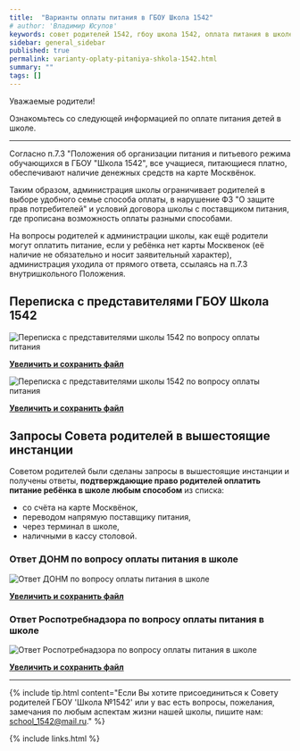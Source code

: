 ```yaml
---
title:  "Варианты оплаты питания в ГБОУ Школа 1542"
# author: 'Владимир Юсупов'
keywords: совет родителей 1542, гбоу школа 1542, оплата питания в школе, варианты оплаты питания
sidebar: general_sidebar
published: true
permalink: varianty-oplaty-pitaniya-shkola-1542.html
summary: ""
tags: []
---
```


Уважаемые родители!

Ознакомьтесь со следующей информацией по оплате питания детей в школе.

***

Согласно п.7.3 "Положения об организации питания и питьевого режима обучающихся в ГБОУ "Школа 1542", все учащиеся, питающиеся платно, обеспечивают наличие денежных средств на карте Москвёнок.

Таким образом, администрация школы ограничивает родителей в выборе удобного семье способа оплаты, в нарушение ФЗ "О защите прав потребителей" и условий договора школы с поставщиком питания, где прописана возможность оплаты разными способами. 

На вопросы родителей к администрации школы, как ещё родители могут оплатить питание, если у ребёнка нет карты Москвенок (её наличие не обязательно и носит заявительный характер), администрация уходила от прямого ответа, ссылаясь на п.7.3 внутришкольного Положения.

## Переписка с представителями ГБОУ Школа 1542 

<p><img src="{{ "images/oplata-pitaniya-perepiska-1.jpg" }}" alt="Переписка с представителями школы 1542 по вопросу оплаты питания"/></p>

[**Увеличить и сохранить файл**](https://rodsovet1542.ru/images/oplata-pitaniya-perepiska-1.jpg)

<p><img src="{{ "images/oplata-pitaniya-perepiska-2.jpg" }}" alt="Переписка с представителями школы 1542 по вопросу оплаты питания"/></p>

[**Увеличить и сохранить файл**](https://rodsovet1542.ru/images/oplata-pitaniya-perepiska-2.jpg)

## Запросы Совета родителей в вышестоящие инстанции

Советом родителей были сделаны запросы в вышестоящие инстанции и получены ответы, **подтверждающие право родителей оплатить питание ребёнка в школе любым способом** из списка:

- со счёта на карте Москвёнок,
- переводом напрямую поставщику питания,
- через терминал в школе,
- наличными в кассу столовой.

### Ответ ДОНМ по вопросу оплаты питания в школе

<p><img src="{{ "images/oplata-pitaniya-otvet-donm.jpg" }}" alt="Ответ ДОНМ по вопросу оплаты питания в школе"/></p>

[**Увеличить и сохранить файл**](https://rodsovet1542.ru/images/oplata-pitaniya-otvet-donm.jpg)

### Ответ Роспотребнадзора по вопросу оплаты питания в школе

<p><img src="{{ "images/oplata-pitaniya-otvet-rospotreb.jpg" }}" alt="Ответ Роспотребнадзора по вопросу оплаты питания в школе"/></p>

[**Увеличить и сохранить файл**](https://rodsovet1542.ru/images/oplata-pitaniya-otvet-rospotreb.jpg)

*** 

{% include tip.html content="Если Вы хотите присоединиться к Совету родителей ГБОУ 'Школа №1542' или у вас есть вопросы, пожелания, замечания по любым аспектам жизни нашей школы, пишите нам: [school_1542@mail.ru](mailto:school_1542@mail.ru)." %}


{% include links.html %}
